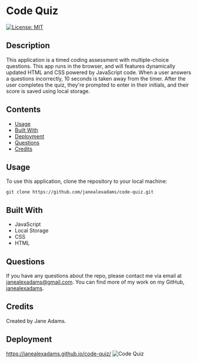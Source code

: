 # Code Quiz

[![License: MIT](https://img.shields.io/badge/License-MIT-yellow.svg)](https://opensource.org/licenses/MIT)

## Description
This application is a timed coding assessment with multiple-choice questions. This app runs in the browser, and will features dynamically updated HTML and CSS powered by JavaScript code. When a user answers a questions incorrectly, 10 seconds is taken away from the timer. After the user completes the quiz, they're prompted to enter in their initials, and their score is saved using local storage.

## Contents
- [Usage](#usage)
- [Built With](#built-with)
- [Deployment](#deployment)
- [Questions](#questions)
- [Credits](#credits)

## Usage
To use this application, clone the repository to your local machine:
```
git clone https://github.com/janealexadams/code-quiz.git
```

## Built With
- JavaScript
- Local Storage
- CSS 
- HTML

## Questions
If you have any questions about the repo, please contact me via email at janealexadams@gmail.com. You can find more of my work on my GitHub, [janealexadams](https://github.com/janealexadams).

## Credits
Created by Jane Adams.

## Deployment
https://janealexadams.github.io/code-quiz/
![Code Quiz](assets/images/code-quiz-gif.gif)